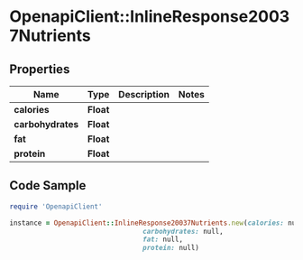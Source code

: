 # OpenapiClient::InlineResponse20037Nutrients

## Properties

Name | Type | Description | Notes
------------ | ------------- | ------------- | -------------
**calories** | **Float** |  | 
**carbohydrates** | **Float** |  | 
**fat** | **Float** |  | 
**protein** | **Float** |  | 

## Code Sample

```ruby
require 'OpenapiClient'

instance = OpenapiClient::InlineResponse20037Nutrients.new(calories: null,
                                 carbohydrates: null,
                                 fat: null,
                                 protein: null)
```


